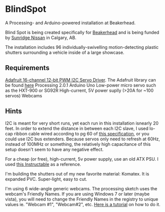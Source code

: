 BlindSpot
=========

A Processing- and Arduino-powered installation at Beakerhead. 

Blind Spot is being created specifically for [Beakerhead](http://beakerhead.org/) and is being funded by [Sunridge Nissan](http;//www.sunridgenissan.com) in Calgary, AB.

The installation includes 96 individually-swivelling motion-detecting plastic shutters surrounding a vehicle inside of a large showcase. 

Requirements
------------

[Adafruit 16-channel 12-bit PWM I2C Servo Driver](http://www.adafruit.com/products/815). The Adafruit library can be found [here](https://github.com/adafruit/Adafruit-PWM-Servo-Driver-Library) 
Processing 2.0.1 
Arduino Uno 
Low-power micro servo such as the HXT-900 or SG92R 
High-current, 5V power suplly (>20A for ~100 servos)
Webcams


Hints
-----

I2C is meant for very short runs, yet each run in this installation isnearly 20 feet. In order to extend the distance in between each I2C slave, I used lo-cap ribbon cable wired according to pg 60 of [this specification](http://www.nxp.com/documents/user_manual/UM10204.pdf), or you could use I2C bus extenders. Because servos only need to refresh at 60Hz, instead of 100MHz or something, the relatively high capacitance of this setup doesn't seem to have any negative effect.  

For a cheap (or free), high-current, 5v power supply, use an old ATX PSU. I used [this Instructable](http://www.instructables.com/id/Converting-a-computer-ATX-power-supply-to-a-really/?ALLSTEPS) as a reference. 

I'm building the shutters out of my new favorite material: Komatex. It is expanded PVC. Super-light, easy to cut.

I'm using 6 wide-angle generic webcams. The processing sketch uses the webcam's Friendly Names. If you are using Windows 7 or later (maybe vista), you will need to change the Friendly Names in the registry to unique values ie. "Webcam #1", "Webcam#2", etc. [Here is a tutorial](http://www.eightforums.com/customization/15321-tutorial-how-change-device-names-device-manager.html) on how to do it. 

